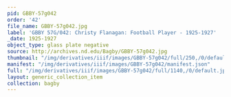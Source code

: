 ```yaml
---
pid: GBBY-57g042
order: '42'
file_name: GBBY-57g042.jpg
label: 'GBBY 57G/042: Christy Flanagan: Football Player - 1925-1927'
_date: 1925-1927
object_type: glass plate negative
source: http://archives.nd.edu/Bagby/GBBY-57g042.jpg
thumbnail: "/img/derivatives/iiif/images/GBBY-57g042/full/250,/0/default.jpg"
manifest: "/img/derivatives/iiif/images/GBBY-57g042/manifest.json"
full: "/img/derivatives/iiif/images/GBBY-57g042/full/1140,/0/default.jpg"
layout: generic_collection_item
collection: bagby
---
```

